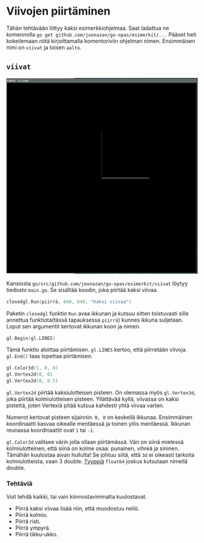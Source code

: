 # Viivojen piirtäminen

Tähän tehtävään liittyy kaksi esimerkkiohjelmaa. Saat ladattua ne komennolla `go get github.com/joonazan/go-opas/esimerkit/...` Pääset heti kokeilemaan niitä kirjoittamalla komentoriviin ohjelman nimen. Ensimmäisen nimi on `viivat` ja toisen `aalto`.

## `viivat`

![kuva ohjelmasta käynnissä](viivat.png)

Kansiosta `go/src/github.com/joonazan/go-opas/esimerkit/viivat` löytyy tiedosto `main.go`. Se sisältää koodin, joka piirtää kaksi viivaa.

```Go
closedgl.Run(piirrä, 640, 640, "Kaksi viivaa")
```

Paketin `closedgl` funktio `Run` avaa ikkunan ja kutsuu sitten toistuvasti sille annettua funktiota(tässä tapauksessa `piirrä`) kunnes ikkuna suljetaan. Loput sen argumentit kertovat ikkunan koon ja nimen.

```Go
gl.Begin(gl.LINES)
```

Tämä funktio aloittaa piirtämisen. `gl.LINES` kertoo, että piirretään viivoja. `gl.End()` taas lopettaa piirtämisen.

```Go
gl.Color3d(1, 0, 0)
gl.Vertex2d(0, 0)
gl.Vertex2d(0, 0.5)
```

`gl.Vertex2d` piirtää kaksiulotteisen pisteen. On olemassa myös `gl.Vertex3d`, joka piirtää kolmiulotteisen pisteen. Yllättävää kyllä, viivassa on kaksi pistettä, joten Vertexiä pitää kutsua kahdesti yhtä viivaa varten.

Numerot kertovat pisteen sijainnin. `0, 0` on keskellä ikkunaa. Ensimmäinen koordinaatti kasvaa oikealle mentäessä ja toinen ylös mentäessä. Ikkunan reunassa koordinaattit ovat `1` tai `-1`.

`gl.Color3d` valitsee värin jolla ollaan piirtämässä. Väri on siinä mielessä kolmiulotteinen, että siinä on kolme osaa: punainen, vihreä ja sininen. Tämähän kuulostaa aivan hullulta! Se johtuu siitä, että `3d` ei oikeasti tarkoita kolmiulotteista, vaan 3 double. [Tyyppiä](../ohjeet/tyypit.md) `float64` joskus kutsutaan nimellä double.

### Tehtäviä
Voit tehdä kaikki, tai vain kiinnostavimmalta kuulostavat.

 - Piirrä kaksi viivaa lisää niin, että muodostuu neliö.
 - Piirrä kolmio.
 - Piirrä risti.
 - Piirrä ympyrä.
 - Piirrä tikku-ukko.
